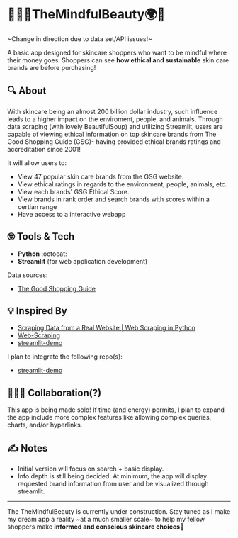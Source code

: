 #  💄👩‍⚕️TheMindfulBeauty🌍🤝

~Change in direction due to data set/API issues!~

A basic app designed for skincare shoppers who want to be mindful where their money goes. Shoppers can see **how ethical and sustainable** skin care brands are before purchasing! 

##  🔍 About

With skincare being an almost 200 billion dollar industry, such influence leads to a higher impact on the enviroment, people, and animals. Through data scraping (with lovely BeautifulSoup) and utilizing Streamlit, users are capable of viewing ethical information on top skincare brands from The Good Shopping Guide (GSG)- having provided ethical brands ratings and accreditation since 2001!

It will allow users to:

- View 47 popular skin care brands from the GSG website.
- View ethical ratings in regards to the environment, people, animals, etc.
- View each brands' GSG Ethical Score.
- View brands in rank order and search brands with scores within a certian range
- Have access to a interactive webapp

## 🤓 Tools & Tech

- **Python** :octocat:
- **Streamlit** (for web application development)
  
Data sources:  
  - [The Good Shopping Guide](https://thegoodshoppingguide.com/)

## 💡 Inspired By

- [Scraping Data from a Real Website | Web Scraping in Python](https://youtu.be/8dTpNajxaH0)
- [Web-Scraping](https://github.com/LahlouData/Web-Scraping)
- [streamlit-demo](https://github.com/patrickloeber/streamlit-demo)

I plan to integrate the following repo(s):

- [streamlit-demo](https://github.com/patrickloeber/streamlit-demo)

##  🧑‍🤝‍🧑 Collaboration(?)

This app is being made solo! If time (and energy) permits, I plan to expand the app include more complex features like allowing complex queries, charts, and/or hyperlinks.

## ✍️ Notes

- Initial version will focus on search + basic display.
- Info depth is still being decided. At minimum, the app will display requested brand information from user and be visualized through streamlit. 

---

The TheMindfulBeauty is currently under construction. Stay tuned as I make my dream app a reality ~at a much smaller scale~ to help my fellow shoppers make **informed and conscious skincare choices**🫡
